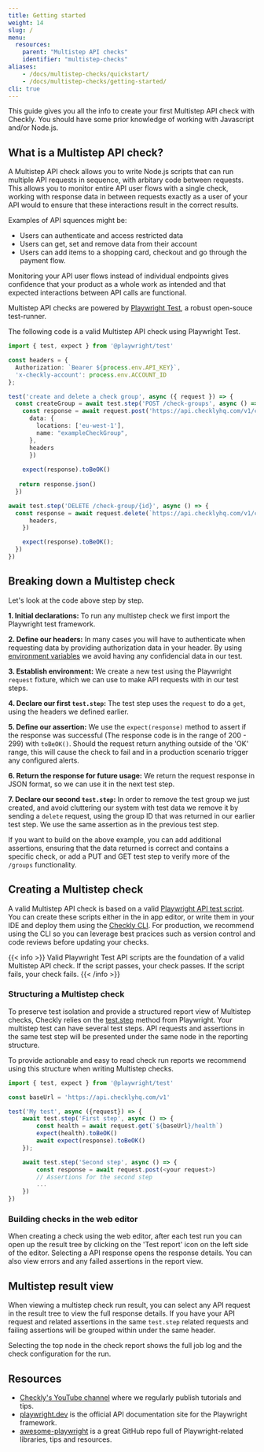 ```yaml
---
title: Getting started
weight: 14
slug: /
menu:
  resources:
    parent: "Multistep API checks"
    identifier: "multistep-checks"
aliases:
    - /docs/multistep-checks/quickstart/
    - /docs/multistep-checks/getting-started/
cli: true
---
```


This guide gives you all the info to create your first Multistep API check with Checkly. You should have some prior
knowledge of working with Javascript and/or Node.js.

## What is a Multistep API check?

A Multistep API check allows you to write Node.js scripts that can run multiple API requests in sequence, with arbitary code between requests. This allows you to monitor entire API user flows with a single check, working with response data in between requests exactly as a user of your API would to ensure that these interactions result in the correct results.

Examples of API squences might be:
* Users can authenticate and access restricted data
* Users can get, set and remove data from their account
* Users can add items to a shopping card, checkout and go through the payment flow.

Monitoring your API user flows instead of individual endpoints gives confidence that your product as a whole work as intended and that expected interactions between API calls are functional.

Multistep API checks are powered by [Playwright Test](https://playwright.dev/docs/api-testing), a robust open-souce test-runner.

The following code is a valid Multistep API check using Playwright Test.

```ts
import { test, expect } from '@playwright/test'

const headers = {
  Authorization: `Bearer ${process.env.API_KEY}`,
  'x-checkly-account': process.env.ACCOUNT_ID
};

test('create and delete a check group', async ({ request }) => {
  const createGroup = await test.step('POST /check-groups', async () => {
    const response = await request.post('https://api.checklyhq.com/v1/check-groups', {
      data: {
        locations: ['eu-west-1'],
        name: "exampleCheckGroup",
      },
      headers
      })
    
    expect(response).toBeOK()
   
   return response.json()
  })

await test.step('DELETE /check-group/{id}', async () => {
  const response = await request.delete(`https://api.checklyhq.com/v1/check-groups/${createGroup.id}`, {
      headers,
    })

    expect(response).toBeOK();
  })
})
```

## Breaking down a Multistep check

Let's look at the code above step by step.

**1. Initial declarations:** To run any multistep check we first import the Playwright test framework.

**2. Define our headers:** In many cases you will have to authenticate when requesting data by providing authorization data in your header. By using [environment variables](/docs/browser-checks/variables/) we avoid having any confidencial data in our test.

**3. Establish environment:** We create a new test using the Playwright `request` fixture, which we can use to make API requests with in our test steps.

**4. Declare our first `test.step`:** The test step uses the `request` to do a `get`, using the headers we defined earlier.

**5. Define our assertion:** We use the `expect(response)` method to assert if the response was successful (The response code is in the range of 200 - 299) with `toBeOK()`. Should the request return anything outside of the 'OK' range, this will cause the check to fail and in a production scenario trigger any configured alerts.

**6. Return the response for future usage:** We return the request response in JSON format, so we can use it in the next test step.

**7. Declare our second `test.step`:** In order to remove the test group we just created, and avoid cluttering our system with test data we remove it by sending a `delete` request, using the group ID that was returned in our earlier test step. We use the same assertion as in the previous test step.

If you want to build on the above example, you can add additional assertions, ensuring that the data returned is correct and contains a specific check, or add a PUT and GET test step to verify more of the `/groups` functionality.

## Creating a Multistep check

A valid Multistep API check is based on a valid [Playwright API test script](https://playwright.dev/docs/api-testing). You can create these scripts either in the in app editor, or write them in your IDE and deploy them using the [Checkly CLI](https://www.checklyhq.com/docs/cli/). For production, we recommend using the CLI so you can leverage best pracices such as version control and code reviews before updating your checks.

{{< info >}}
Valid Playwright Test API scripts are the foundation of a valid Multistep API check. If the script passes, your check passes.
If the script fails, your check fails.
{{< /info >}}

### Structuring a Multistep check

To preserve test isolation and provide a structured report view of Multistep checks, Checkly relies on the [test.step](https://playwright.dev/docs/api/class-test#test-step) method from Playwright. Your multistep test can have several test steps. 
API requests and assertions in the same test step will be presented under the same node in the reporting structure. 

To provide actionable and easy to read check run reports we recommend using this structure when writing Multistep checks.

```ts
import { test, expect } from '@playwright/test'

const baseUrl = 'https://api.checklyhq.com/v1'

test('My test', async ({request}) => {
    await test.step('First step', async () => {
        const health = await request.get(`${baseUrl}/health`)
        expect(health).toBeOK()
        await expect(response).toBeOK()
    });

    await test.step('Second step', async () => {
        const response = await request.post(<your request>)
        // Assertions for the second step
        ...
    })
})
```

### Building checks in the web editor

When creating a check using the web editor, after each test run you can open up the result tree by clicking on the 'Test report' icon on the left side of the editor. Selecting a API response opens the response details. You can also view errors and any failed assertions in the report view.

## Multistep result view

When viewing a multistep check run result, you can select any API request in the result tree to view the full response details. If you have your API request and related assertions in the same `test.step` related requests and failing assertions will be grouped within under the same header.

Selecting the top node in the check report shows the full job log and the check configuration for the run.

## Resources

- [Checkly's YouTube channel](https://www.youtube.com/@ChecklyHQ) where we regularly publish tutorials and tips.
- [playwright.dev](https://playwright.dev/) is the official API documentation site for the Playwright framework.
- [awesome-playwright](https://github.com/mxschmitt/awesome-playwright) is a great GitHub repo full of
Playwright-related libraries, tips and resources.